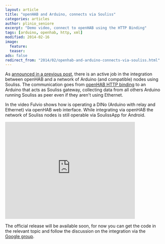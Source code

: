```yaml
---
layout: article
title: "openHAB and Arduino, connects via Souliss"
categories: articles
author: plinio_seniore
excerpt: "Demo video, connect to openHAB using the HTTP Binding"
tags: [arduino, openhab, http, xml]
modified: 2014-02-16
image:
  feature: 
  teaser: 
ads: false  
redirect_from: "2014/02/openhab-and-arduino-connects-via-souliss.html"
---
```


As [announced in a previous post](http://souliss.github.io/2014/01/souliss-alpha-51-is-now-close-to-openhab.html), there is an active job in the integration between openHAB and a network of Arduino (and compatible) nodes using Souliss. The communication goes from [openHAB HTTP binding](https://github.com/openhab/openhab/wiki/Http-Binding) to an Arduino that acts as Souliss gateway, collecting data from all others Arduino running Souliss as peer even if they aren't using Ethernet.

In the video Fulvio shows how is operating a DINo (Arduino with relay and Ethernet) via openHAB web interface. While integrating via openHAB the network of Souliss nodes is still operable via SoulissApp for Android.

<iframe width="420" height="315" src="https://www.youtube.com/embed/mQxXwgrfl_0" frameborder="0" allowfullscreen></iframe>

The official release will be available soon, for now you can get the code in the relevant topic and follow the discussion on the integration via the [Google group](https://groups.google.com/forum/?fromgroups#!forum/souliss).